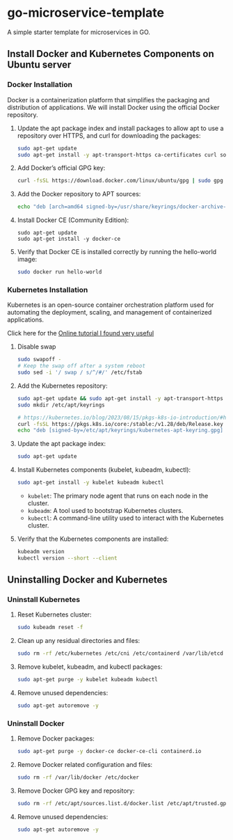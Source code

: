 # go-microservice-template
A simple starter template for microservices in GO.

## Install Docker and Kubernetes Components on Ubuntu server

### Docker Installation

Docker is a containerization platform that simplifies the packaging and distribution of applications. We will install Docker using the official Docker repository.

1. Update the apt package index and install packages to allow apt to use a repository over HTTPS, and curl for downloading the packages:

    ```bash
    sudo apt-get update
    sudo apt-get install -y apt-transport-https ca-certificates curl software-properties-common
    ```

2. Add Docker’s official GPG key:

    ```bash
    curl -fsSL https://download.docker.com/linux/ubuntu/gpg | sudo gpg --dearmor -o /usr/share/keyrings/docker-archive-keyring.gpg
    ```

3. Add the Docker repository to APT sources:

    ```bash
    echo "deb [arch=amd64 signed-by=/usr/share/keyrings/docker-archive-keyring.gpg] https://download.docker.com/linux/ubuntu $(lsb_release -cs) stable" | sudo tee /etc/apt/sources.list.d/docker.list > /dev/null
    ```

4. Install Docker CE (Community Edition):

    ```bashs
    sudo apt-get update
    sudo apt-get install -y docker-ce
    ```

5. Verify that Docker CE is installed correctly by running the hello-world image:

    ```bash
    sudo docker run hello-world
    ```

### Kubernetes Installation

Kubernetes is an open-source container orchestration platform used for automating the deployment, scaling, and management of containerized applications.

Click here for the [Online tutorial I found very useful](https://www.cherryservers.com/blog/install-kubernetes-on-ubuntu)

1. Disable swap
    ```bash
    sudo swapoff -
    # Keep the swap off after a system reboot
    sudo sed -i '/ swap / s/^/#/' /etc/fstab
    ```

2. Add the Kubernetes repository:

    ```bash
    sudo apt-get update && sudo apt-get install -y apt-transport-https ca-certificates curl
    sudo mkdir /etc/apt/keyrings

    # https://kubernetes.io/blog/2023/08/15/pkgs-k8s-io-introduction/#how-to-migrate
    curl -fsSL https://pkgs.k8s.io/core:/stable:/v1.28/deb/Release.key | sudo gpg --dearmor -o /etc/apt/keyrings/kubernetes-apt-keyring.gpg
    echo "deb [signed-by=/etc/apt/keyrings/kubernetes-apt-keyring.gpg] https://pkgs.k8s.io/core:/stable:/v1.28/deb/ /" | sudo tee /etc/apt/sources.list.d/kubernetes.list
    ```

3. Update the apt package index:

    ```bash
    sudo apt-get update
    ```

4. Install Kubernetes components (kubelet, kubeadm, kubectl):

    ```bash
    sudo apt-get install -y kubelet kubeadm kubectl
    ```

    - `kubelet`: The primary node agent that runs on each node in the cluster.
    - `kubeadm`: A tool used to bootstrap Kubernetes clusters.
    - `kubectl`: A command-line utility used to interact with the Kubernetes cluster.

5. Verify that the Kubernetes components are installed:

    ```bash
    kubeadm version
    kubectl version --short --client
    ```

## Uninstalling Docker and Kubernetes

### Uninstall Kubernetes

1. Reset Kubernetes cluster:

    ```bash
    sudo kubeadm reset -f
    ```

2. Clean up any residual directories and files:

    ```bash
    sudo rm -rf /etc/kubernetes /etc/cni /etc/containerd /var/lib/etcd /var/lib/kubelet ~/.kube /var/lib/dockershim /var/run/kubernetes
    ```

4. Remove kubelet, kubeadm, and kubectl packages:

    ```bash
    sudo apt-get purge -y kubelet kubeadm kubectl
    ```

5. Remove unused dependencies:

    ```bash
    sudo apt-get autoremove -y
    ```

### Uninstall Docker
1. Remove Docker packages:

    ```bash
    sudo apt-get purge -y docker-ce docker-ce-cli containerd.io
    ```

2. Remove Docker related configuration and files:

    ```bash
    sudo rm -rf /var/lib/docker /etc/docker
    ```

3. Remove Docker GPG key and repository:

    ```bash
    sudo rm -rf /etc/apt/sources.list.d/docker.list /etc/apt/trusted.gpg.d/docker.gpg
    ```

4. Remove unused dependencies:

    ```bash
    sudo apt-get autoremove -y
    ```